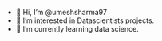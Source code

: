 - 👋 Hi, I’m @umeshsharma97
- 👀 I’m interested in Datascientists projects.
- 🌱 I’m currently learning data science.
  


<!---
umeshsharma97/umeshsharma97 is a ✨ special ✨ repository because its `README.md` (this file) appears on your GitHub profile.
You can click the Preview link to take a look at your changes.
--->
